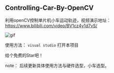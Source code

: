## Controlling-Car-By-OpenCV
利用openCV控制单片机小车运动轨迹，视频演示地址：https://www.bilibili.com/video/BV1cz4y1d7vS/

![gif](https://user-images.githubusercontent.com/29682883/202877462-cca9d4d7-28d3-4e99-bb3d-c1f9d3050f43.gif)

使用方法： `visual studio` 打开本项目

给个免费的Star吧！

note：
后续更新具体使用方法与硬件选型，小车选型。
